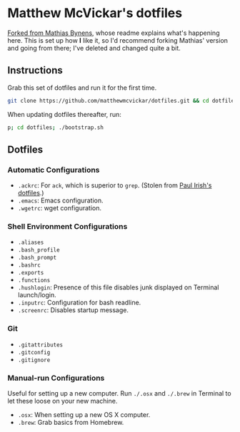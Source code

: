 # Matthew McVickar's dotfiles

[Forked from Mathias Bynens](https://github.com/mathiasbynens/dotfiles/), whose readme explains what's happening here. This is set up how **I** like it, so I'd recommend forking Mathias' version and going from there; I've deleted and changed quite a bit.

## Instructions

Grab this set of dotfiles and run it for the first time.

```bash
git clone https://github.com/matthewmcvickar/dotfiles.git && cd dotfiles && ./build_dotfiles.sh
```

When updating dotfiles thereafter, run:

```bash
p; cd dotfiles; ./bootstrap.sh
```

## Dotfiles

### Automatic Configurations

- `.ackrc`: For `ack`, which is superior to `grep`. (Stolen from [Paul Irish's dotfiles](https://github.com/paulirish/dotfiles).)
- `.emacs`: Emacs configuration.
- `.wgetrc`: wget configuration.

### Shell Environment Configurations

- `.aliases`
- `.bash_profile`
- `.bash_prompt`
- `.bashrc`
- `.exports`
- `.functions`
- `.hushlogin`: Presence of this file disables junk displayed on Terminal launch/login.
- `.inputrc`: Configuration for bash readline.
- `.screenrc`: Disables startup message.

### Git

- `.gitattributes`
- `.gitconfig`
- `.gitignore`

### Manual-run Configurations

Useful for setting up a new computer. Run `./.osx` and `./.brew` in Terminal to let these loose on your new machine.

- `.osx`: When setting up a new OS X computer.
- `.brew`: Grab basics from Homebrew.
